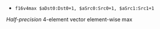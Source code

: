 * `f16v4max $aDst0:Dst0+1, $aSrc0:Src0+1, $aSrc1:Src1+1`

*Half-precision* 4-element vector element-wise max
